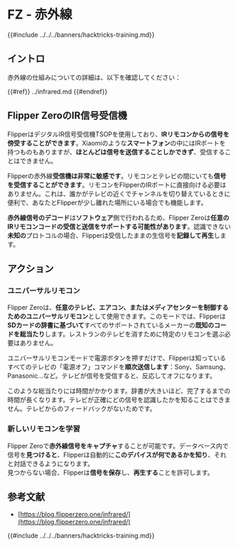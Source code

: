 # FZ - 赤外線

{{#include ../../../banners/hacktricks-training.md}}

## イントロ <a href="#ir-signal-receiver-in-flipper-zero" id="ir-signal-receiver-in-flipper-zero"></a>

赤外線の仕組みについての詳細は、以下を確認してください：

{{#ref}}
../infrared.md
{{#endref}}

## Flipper ZeroのIR信号受信機 <a href="#ir-signal-receiver-in-flipper-zero" id="ir-signal-receiver-in-flipper-zero"></a>

FlipperはデジタルIR信号受信機TSOPを使用しており、**IRリモコンからの信号を傍受することができます**。Xiaomiのような**スマートフォン**の中にはIRポートを持つものもありますが、**ほとんどは信号を送信することしかできず**、受信することはできません。

Flipperの赤外線**受信機は非常に敏感です**。リモコンとテレビの間にいても**信号を受信することができます**。リモコンをFlipperのIRポートに直接向ける必要はありません。これは、誰かがテレビの近くでチャンネルを切り替えているときに便利で、あなたとFlipperが少し離れた場所にいる場合でも機能します。

**赤外線信号のデコード**は**ソフトウェア**側で行われるため、Flipper Zeroは**任意のIRリモコンコードの受信と送信をサポートする可能性があります**。認識できない**未知の**プロトコルの場合、Flipperは受信したままの生信号を**記録して再生**します。

## アクション

### ユニバーサルリモコン

Flipper Zeroは、**任意のテレビ、エアコン、またはメディアセンターを制御するためのユニバーサルリモコン**として使用できます。このモードでは、Flipperは**SDカードの辞書に基づいて**すべてのサポートされているメーカーの**既知のコードを総当たり**します。レストランのテレビを消すために特定のリモコンを選ぶ必要はありません。

ユニバーサルリモコンモードで電源ボタンを押すだけで、Flipperは知っているすべてのテレビの「電源オフ」コマンドを**順次送信します**：Sony、Samsung、Panasonic...など。テレビが信号を受信すると、反応してオフになります。

このような総当たりには時間がかかります。辞書が大きいほど、完了するまでの時間が長くなります。テレビが正確にどの信号を認識したかを知ることはできません。テレビからのフィードバックがないためです。

### 新しいリモコンを学習

Flipper Zeroで**赤外線信号をキャプチャ**することが可能です。データベース内で信号を**見つけると**、Flipperは自動的に**このデバイスが何であるかを知り**、それと対話できるようになります。\
見つからない場合、Flipperは**信号を保存**し、**再生する**ことを許可します。

## 参考文献

- [https://blog.flipperzero.one/infrared/](https://blog.flipperzero.one/infrared/)

{{#include ../../../banners/hacktricks-training.md}}
